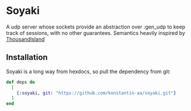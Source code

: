 # Soyaki
A udp server whose sockets provide an abstraction over :gen_udp to keep track of sessions, with no other guarantees. Semantics heavily inspired by [ThousandIsland](https://hexdocs.pm/thousand_island/ThousandIsland.html)

## Installation

Soyaki is a long way from hexdocs, so pull the dependency from git:

```elixir
def deps do
  [
    {:soyaki, git: "https://github.com/konstantin-aa/soyaki.git"}
  ]
end
```

